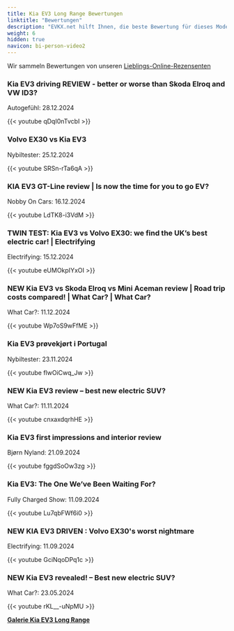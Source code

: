 ```yaml
---
title: Kia EV3 Long Range Bewertungen
linktitle: "Bewertungen"
description: "EVKX.net hilft Ihnen, die beste Bewertung für dieses Modell zu finden."
weight: 6
hidden: true
navicon: bi-person-video2
---
```

Wir sammeln Bewertungen von unseren [Lieblings-Online-Rezensenten](../../../../../guides/evreviewers/)

<div class="container text-center shadow p-2 pe-4 mb-5 bg-body-tertiary rounded border">
<h3>Kia EV3 driving REVIEW - better or worse than Skoda Elroq and VW ID3?</h3>
<p>Autogefühl: 28.12.2024</p>

{{< youtube qDqI0nTvcbI >}}

</div>
<div class="container text-center shadow p-2 pe-4 mb-5 bg-body-tertiary rounded border">
<h3>Volvo EX30 vs Kia EV3</h3>
<p>Nybiltester: 25.12.2024</p>

{{< youtube SRSn-rTa6qA >}}

</div>
<div class="container text-center shadow p-2 pe-4 mb-5 bg-body-tertiary rounded border">
<h3>KIA EV3 GT-Line review | Is now the time for you to go EV?</h3>
<p>Nobby On Cars: 16.12.2024</p>

{{< youtube LdTK8-i3VdM >}}

</div>
<div class="container text-center shadow p-2 pe-4 mb-5 bg-body-tertiary rounded border">
<h3>TWIN TEST: Kia EV3 vs Volvo EX30: we find the UK’s best electric car! | Electrifying</h3>
<p>Electrifying: 15.12.2024</p>

{{< youtube eUMOkpIYxOI >}}

</div>
<div class="container text-center shadow p-2 pe-4 mb-5 bg-body-tertiary rounded border">
<h3>NEW Kia EV3 vs Skoda Elroq vs Mini Aceman review | Road trip costs compared! | What Car? | What Car?</h3>
<p>What Car?: 11.12.2024</p>

{{< youtube Wp7oS9wFfME >}}

</div>
<div class="container text-center shadow p-2 pe-4 mb-5 bg-body-tertiary rounded border">
<h3>Kia EV3 prøvekjørt i Portugal</h3>
<p>Nybiltester: 23.11.2024</p>

{{< youtube flwOiCwq_Jw >}}

</div>
<div class="container text-center shadow p-2 pe-4 mb-5 bg-body-tertiary rounded border">
<h3>NEW Kia EV3 review – best new electric SUV?</h3>
<p>What Car?: 11.11.2024</p>

{{< youtube cnxaxdqrhHE >}}

</div>
<div class="container text-center shadow p-2 pe-4 mb-5 bg-body-tertiary rounded border">
<h3>Kia EV3 first impressions and interior review</h3>
<p>Bjørn Nyland: 21.09.2024</p>

{{< youtube fggdSoOw3zg >}}

</div>
<div class="container text-center shadow p-2 pe-4 mb-5 bg-body-tertiary rounded border">
<h3>Kia EV3: The One We’ve Been Waiting For?</h3>
<p>Fully Charged Show: 11.09.2024</p>

{{< youtube Lu7qbFWf6i0 >}}

</div>
<div class="container text-center shadow p-2 pe-4 mb-5 bg-body-tertiary rounded border">
<h3>NEW KIA EV3 DRIVEN : Volvo EX30's worst nightmare </h3>
<p>Electrifying: 11.09.2024</p>

{{< youtube GciNqoDPq1c >}}

</div>
<div class="container text-center shadow p-2 pe-4 mb-5 bg-body-tertiary rounded border">
<h3>NEW Kia EV3 revealed! – Best new electric SUV?</h3>
<p>What Car?: 23.05.2024</p>

{{< youtube rKL__-uNpMU >}}

</div>
<div class="mt-3 mb-3">
<a href="../gallery/" class="text-decoration-none text-black">
<strong><i class="bi-arrow-left"></i>Galerie  </strong>
</a>
<a href="../" class="text-decoration-none text-black float-end">
<strong>Kia EV3 Long Range <i class="bi-arrow-right"></i></strong>
</a>
</div>
